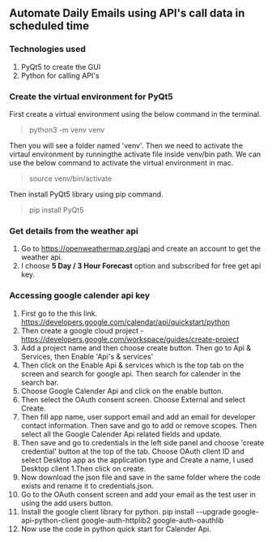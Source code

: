 ## Automate Daily Emails using API's call data in scheduled time

### Technologies used
1. PyQt5 to create the GUI
2. Python for calling API's


### Create the virtual environment for PyQt5

First create a virtual environment using the below command in the terminal.

>python3 -m venv venv

Then you will see a folder named 'venv'. Then we need to activate the virtaul environment by runningthe activate file inside venv/bin path. We can use the below command to activate the virtual environment in mac.

> source venv/bin/activate

Then install PyQt5 library using pip command.

>pip install PyQt5


### Get details from the weather api

1. Go to https://openweathermap.org/api and create an account to get the weather api. 
2. I choose **5 Day / 3 Hour Forecast** option and subscribed for free get api key.  


### Accessing google calender api key

1. First go to the this link. https://developers.google.com/calendar/api/quickstart/python
2. Then create a google cloud project - https://developers.google.com/workspace/guides/create-project
3. Add a project name and then choose create button. Then go to Api & Services, then Enable 'Api's & services'
4. Then click on the Enable Api & services which is the top tab on the screen and search for google api. Then search for calender in the search bar.
5. Choose Google Calender Api and click on the enable button.
6. Then select the OAuth consent screen. Choose External and select Create.
7. Then fill app name, user support email and add an email for developer contact information. Then save and go to add or remove scopes. Then select all the Google Calender Api related fields and update.
8. Then save and go to credentials in the left side panel and choose 'create credential' button at the top of the tab. Choose OAuth client ID and select Desktop app as the application type and Create a name, I used Desktop client 1.Then click on create.
9. Now download the json file and save in the same folder where the code exists and rename it to credentials.json.
10. Go to the OAuth consent screen and add your email as the test user in using the add users button.
11. Install the google client library for python. pip install --upgrade google-api-python-client google-auth-httplib2 google-auth-oauthlib
12. Now use the code in python quick start for Calender Api.
